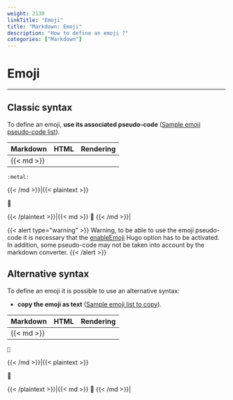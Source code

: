 ```yaml
---
weight: 2130
linkTitle: "Emoji"
title: "Markdown: Emoji"
description: "How to define an emoji ?"
categories: ["Markdown"]
---
```


# Emoji
---

## Classic syntax

To define an emoji, **use its associated pseudo-code** ([Sample emoji pseudo-code list](https://www.webfx.com/tools/emoji-cheat-sheet/)).

| Markdown | HTML | Rendering |
| -------- | ---- | --------- |
|{{< md >}}
```
:metal:
```
{{< /md >}}|{{< plaintext >}}
<p>🤘</p>
{{< /plaintext >}}|{{< md >}}
🤘
{{< /md >}}|

{{< alert type="warning" >}}
Warning, to be able to use the emoji pseudo-code it is necessary that the [enableEmoji](https://gohugo.io/getting-started/configuration/#all-configuration-settings) Hugo option has to be activated.  
In addition, some pseudo-code may not be taken into account by the markdown converter.
{{< /alert >}}

## Alternative syntax

To define an emoji it is possible to use an alternative syntax:

* **copy the emoji as text** ([Sample emoji list to copy](https://emojipedia.org/)).

| Markdown | HTML | Rendering |
| -------- | ---- | --------- |
|{{< md >}}
```
🤘
```
{{< /md >}}|{{< plaintext >}}
<p>🤘</p>
{{< /plaintext >}}|{{< md >}}
🤘
{{< /md >}}|
